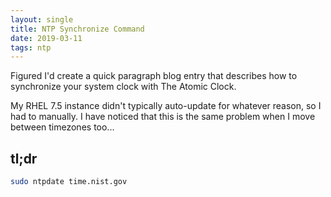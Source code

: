 ```yaml
---
layout: single
title: NTP Synchronize Command
date: 2019-03-11
tags: ntp
---
```


Figured I'd create a quick paragraph blog entry that describes how to synchronize your system clock with The Atomic Clock.

My RHEL 7.5 instance didn't typically auto-update for whatever reason, so I had to manually.  I have noticed that this is the same problem when I move between timezones too...

## tl;dr
```bash
sudo ntpdate time.nist.gov
```